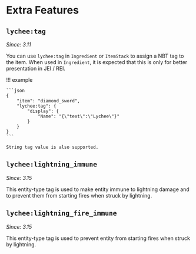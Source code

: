 # Extra Features

## `lychee:tag`

_Since: 3.11_

You can use `lychee:tag` in `Ingredient` or `ItemStack` to assign a NBT tag to the item. When used in `Ingredient`, it is expected that this is only for better presentation in JEI / REI.

!!! example

    ```json
    {
        "item": "diamond_sword",
        "lychee:tag": {
            "display": {
                "Name": "{\"text\":\"Lychee\"}"
            }
        }
    }
    ```

    String tag value is also supported.

## `lychee:lightning_immune`
_Since: 3.15_

This entity-type tag is used to make entity immune to lightning damage and to prevent them from starting fires when struck by lightning.

## `lychee:lightning_fire_immune`

_Since: 3.15_

This entity-type tag is used to prevent entity from starting fires when struck by lightning.
